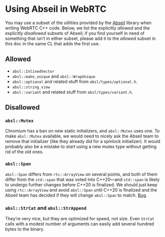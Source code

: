 # Using Abseil in WebRTC

You may use a subset of the utilities provided by the [Abseil][abseil]
library when writing WebRTC C++ code. Below, we list the explicitly
*allowed* and the explicitly *disallowed* subsets of Abseil; if you
find yourself in need of something that isn&rsquo;t in either subset,
please add it to the *allowed* subset in this doc in the same CL that
adds the first use.

[abseil]: https://abseil.io/about/

## **Allowed**

* `absl::InlinedVector`
* `absl::make_unique` and `absl::WrapUnique`
* `absl::optional` and related stuff from `absl/types/optional.h`.
* `absl::string_view`
* `absl::variant` and related stuff from `absl/types/variant.h`.

## **Disallowed**

### `absl::Mutex`

Chromium has a ban on new static initializers, and `absl::Mutex` uses
one. To make `absl::Mutex` available, we would need to nicely ask the
Abseil team to remove that initializer (like they already did for a
spinlock initializer). It would probably also be a mistake to start
using a new mutex type without getting rid of the old ones.

### `absl::Span`

`absl::Span` differs from `rtc::ArrayView` on several points, and both
of them differ from the `std::span` that was voted into
C++20&mdash;and `std::span` is likely to undergo further changes
before C++20 is finalized. We should just keep using `rtc::ArrayView`
and avoid `absl::Span` until C++20 is finalized and the Abseil team
has decided if they will change `absl::Span` to match.
[Bug](https://bugs.webrtc.org/9214).

### `absl::StrCat` and `absl::StrAppend`

They&rsquo;re very nice, but they are optimized for speed, not size.
Even `StrCat` calls with a modest number of arguments can easily add
several hundred bytes to the binary.
